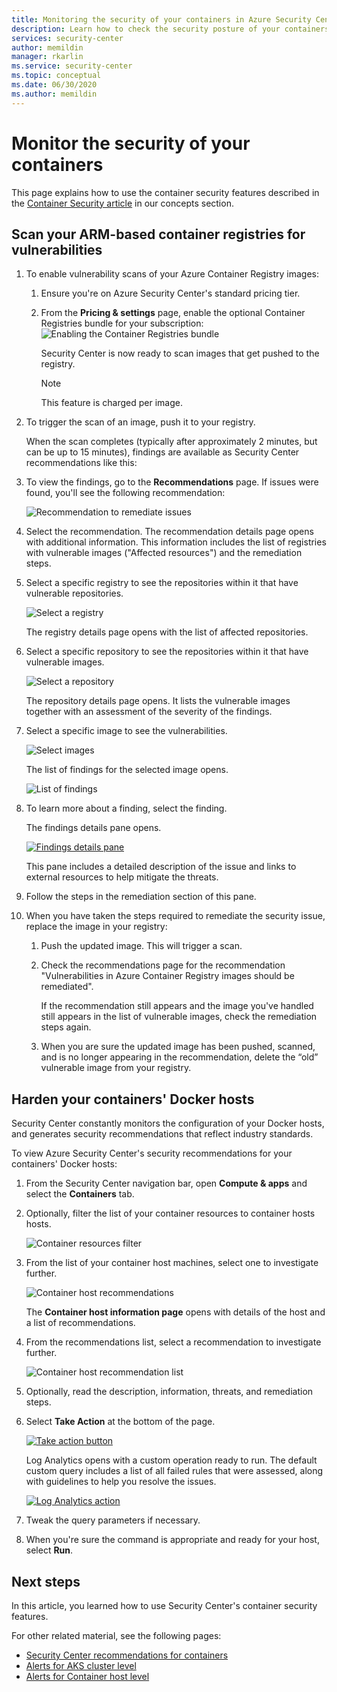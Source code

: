```yaml
---
title: Monitoring the security of your containers in Azure Security Center
description: Learn how to check the security posture of your containers from Azure Security Center
services: security-center
author: memildin
manager: rkarlin
ms.service: security-center
ms.topic: conceptual
ms.date: 06/30/2020
ms.author: memildin
---
```



# Monitor the security of your containers

This page explains how to use the container security features described in the [Container Security article](container-security.md) in our concepts section.


## Scan your ARM-based container registries for vulnerabilities 

1. To enable vulnerability scans of your Azure Container Registry images:

    1. Ensure you're on Azure Security Center's standard pricing tier.

    1. From the **Pricing & settings** page, enable the optional Container Registries bundle for your subscription:
    ![Enabling the Container Registries bundle](media/monitor-container-security/enabling-container-registries-bundle.png)

        Security Center is now ready to scan images that get pushed to the registry. 

        >[!NOTE]
        >This feature is charged per image.


1. To trigger the scan of an image, push it to your registry. 

    When the scan completes (typically after approximately 2 minutes, but can be up to 15 minutes), findings are available as Security Center recommendations like this:

1. To view the findings, go to the **Recommendations** page. If issues were found, you'll see the following recommendation:

    ![Recommendation to remediate issues ](media/monitor-container-security/acr-finding.png)

1. Select the recommendation. 
    The recommendation details page opens with additional information. This information includes the list of registries with vulnerable images ("Affected resources") and the remediation steps. 

1. Select a specific registry to see the repositories within it that have vulnerable repositories.

    ![Select a registry](media/monitor-container-security/acr-finding-select-registry.png)

    The registry details page opens with the list of affected repositories.

1. Select a specific repository to see the repositories within it that have vulnerable images.

    ![Select a repository](media/monitor-container-security/acr-finding-select-repository.png)

    The repository details page opens. It lists the vulnerable images together with an assessment of the severity of the findings.

1. Select a specific image to see the vulnerabilities.

    ![Select images](media/monitor-container-security/acr-finding-select-image.png)

    The list of findings for the selected image opens.

    ![List of findings](media/monitor-container-security/acr-findings.png)

1. To learn more about a finding, select the finding. 

    The findings details pane opens.

    [![Findings details pane](media/monitor-container-security/acr-finding-details-pane.png)](media/monitor-container-security/acr-finding-details-pane.png#lightbox)

    This pane includes a detailed description of the issue and links to external resources to help mitigate the threats.

1. Follow the steps in the remediation section of this pane.

1. When you have taken the steps required to remediate the security issue, replace the image in your registry:

    1. Push the updated image. This will trigger a scan. 
    
    1. Check the recommendations page for the recommendation "Vulnerabilities in Azure Container Registry images should be remediated". 
    
        If the recommendation still appears and the image you've handled still appears in the list of vulnerable images, check the remediation steps again.

    1. When you are sure the updated image has been pushed, scanned, and is no longer appearing in the recommendation, delete the “old” vulnerable image from your registry.


## Harden your containers' Docker hosts

Security Center constantly monitors the configuration of your Docker hosts, and generates security recommendations that reflect industry standards.

To view Azure Security Center's security recommendations for your containers' Docker hosts:

1. From the Security Center navigation bar, open **Compute & apps** and select the **Containers** tab.

1. Optionally, filter the list of your container resources to container hosts hosts.

    ![Container resources filter](media/monitor-container-security/container-resources-filter.png)

1. From the list of your container host machines, select one to investigate further.

    ![Container host recommendations](media/monitor-container-security/container-resources-filtered-to-hosts.png)

    The **Container host information page** opens with details of the host and a list of recommendations.

1. From the recommendations list, select a recommendation to investigate further.

    ![Container host recommendation list](media/monitor-container-security/container-host-rec.png)

1. Optionally, read the description, information, threats, and remediation steps. 

1. Select **Take Action** at the bottom of the page.

    [![Take action button](media/monitor-container-security/host-security-take-action-button.png)](media/monitor-container-security/host-security-take-action.png#lightbox)

    Log Analytics opens with a custom operation ready to run. The default custom query includes a list of all failed rules that were assessed, along with guidelines to help you resolve the issues.

    [![Log Analytics action](media/monitor-container-security/log-analytics-for-action-small.png)](media/monitor-container-security/log-analytics-for-action.png#lightbox)

1. Tweak the query parameters if necessary.

1. When you're sure the command is appropriate and ready for your host, select **Run**.



## Next steps

In this article, you learned how to use Security Center's container security features. 

For other related material, see the following pages: 

- [Security Center recommendations for containers](recommendations-reference.md#recs-containers)
- [Alerts for AKS cluster level](alerts-reference.md#alerts-akscluster)
- [Alerts for Container host level](alerts-reference.md#alerts-containerhost)
